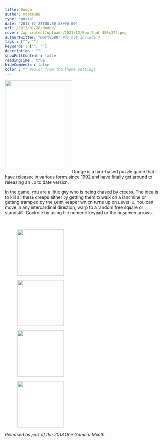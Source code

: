 ```yaml
---
title: Dodge
author: mort8088
type: "posts"
date: "2013-02-28T00:00:58+00:00"
url: /2013/02/28/dodge/
cover: /wp-content/uploads/2021/12/Box_Shot-480x372.png
authorTwitter: "mort8088" #do not include @
tags : ["", ""]
keywords : ["", ""]
description : ""
showFullContent : false
readingTime : true
hideComments : false
color : "" #color from the theme settings
---
```

<img decoding="async" loading="lazy" class="size-medium wp-image-69 alignleft" src="https://mort8088.com/wp-content/uploads/2021/12/Box_Shot-218x300.png" alt="" width="218" height="300" srcset="https://mort8088.com/wp-content/uploads/2021/12/Box_Shot-218x300.png 218w, https://mort8088.com/wp-content/uploads/2021/12/Box_Shot.png 480w" sizes="(max-width: 218px) 100vw, 218px" />Dodge is a turn-based puzzle game that I have released in various forms since 1992 and have finally got around to releasing an up to date version.

In the game, you are a little guy who is being chased by creeps. The idea is to kill all these creeps either by getting them to walk on a landmine or getting trampled by the Grim Reaper which turns up on Level 10. You can move in any intercardinal direction, warp to a random free square or standstill. Controle by using the numeric keypad or the onscreen arrows.

<!--more-->



&nbsp;

<div id='gallery-2' class='gallery galleryid-169 gallery-columns-3 gallery-size-thumbnail'>
  <figure class='gallery-item'> 
  
  <div class='gallery-icon landscape'>
    <a href='https://mort8088.com/dodge_2013-03-26_20-50-10-27/'><img width="150" height="150" src="https://mort8088.com/wp-content/uploads/2013/02/Dodge_2013-03-26_20-50-10-27-150x150.png" class="attachment-thumbnail size-thumbnail" alt="" decoding="async" loading="lazy" /></a>
  </div></figure><figure class='gallery-item'> 
  
  <div class='gallery-icon landscape'>
    <a href='https://mort8088.com/dodge_2013-03-26_20-57-58-96/'><img width="150" height="150" src="https://mort8088.com/wp-content/uploads/2013/02/Dodge_2013-03-26_20-57-58-96-150x150.png" class="attachment-thumbnail size-thumbnail" alt="" decoding="async" loading="lazy" /></a>
  </div></figure><figure class='gallery-item'> 
  
  <div class='gallery-icon landscape'>
    <a href='https://mort8088.com/dodge_2013-03-26_20-58-48-74/'><img width="150" height="150" src="https://mort8088.com/wp-content/uploads/2013/02/Dodge_2013-03-26_20-58-48-74-150x150.png" class="attachment-thumbnail size-thumbnail" alt="" decoding="async" loading="lazy" /></a>
  </div></figure><figure class='gallery-item'> 
  
  <div class='gallery-icon landscape'>
    <a href='https://mort8088.com/screenshot01/'><img width="150" height="150" src="https://mort8088.com/wp-content/uploads/2013/02/ScreenShot01-150x150.png" class="attachment-thumbnail size-thumbnail" alt="" decoding="async" loading="lazy" /></a>
  </div></figure>
</div>

_Released as part of the 2013 One Game a Month._